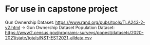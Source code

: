 # For use in capstone project
Gun Ownership Dataset:
https://www.rand.org/pubs/tools/TLA243-2-v2.html -> Gun Ownership Dataset
Population Dataset: 
https://www2.census.gov/programs-surveys/popest/datasets/2020-2021/state/totals/NST-EST2021-alldata.csv
